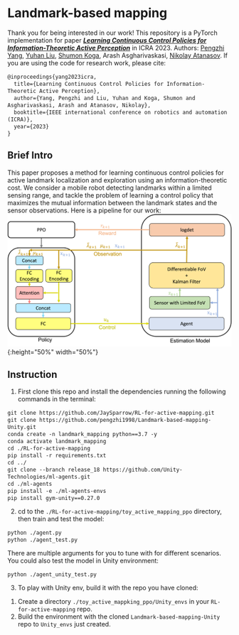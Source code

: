 # Landmark-based mapping
Thank you for being interested in our work! This repository is a PyTorch implementation for paper ***[Learning Continuous Control Policies for Information-Theoretic Active Perception](https://arxiv.org/pdf/2209.12427.pdf)***
in ICRA 2023. Authors: [Pengzhi Yang](https://pengzhi1998.github.io/), 
[Yuhan Liu](https://jaysparrow.github.io/), [Shumon Koga](https://shumon0423.github.io/), Arash Asgharivaskasi, 
[Nikolay Atanasov](https://natanaso.github.io/).
If you are using the code for research work, please cite:
```
@inproceedings{yang2023icra,
  title={Learning Continuous Control Policies for Information-Theoretic Active Perception},
  author={Yang, Pengzhi and Liu, Yuhan and Koga, Shumon and Asgharivaskasi, Arash and Atanasov, Nikolay},
  booktitle={IEEE international conference on robotics and automation (ICRA)},
  year={2023}
}
```
## Brief Intro
This paper proposes a method for learning continuous control policies for active landmark localization and
exploration using an information-theoretic cost. We consider a mobile robot detecting landmarks within a limited sensing
range, and tackle the problem of learning a control policy that maximizes the mutual information between the landmark
states and the sensor observations. Here is a pipeline for our work:
![avatar](https://github.com/JaySparrow/RL-for-active-mapping/blob/master/teaser.png){:height="50%" width="50%"}

## Instruction
1. First clone this repo and install the dependencies running the following commands in the terminal:
```
git clone https://github.com/JaySparrow/RL-for-active-mapping.git
git clone https://github.com/pengzhi1998/Landmark-based-mapping-Unity.git
conda create -n landmark_mapping python==3.7 -y
conda activate landmark_mapping
cd ./RL-for-active-mapping
pip install -r requirements.txt
cd ../
git clone --branch release_18 https://github.com/Unity-Technologies/ml-agents.git
cd ./ml-agents
pip install -e ./ml-agents-envs
pip install gym-unity==0.27.0
```
2. cd to the ```./RL-for-active-mapping/toy_active_mapping_ppo``` directory, then train and test the model:
```
python ./agent.py 
python ./agent_test.py  
```
There are multiple arguments for you to tune with for different scenarios. You could also test the model in Unity environment:
```
python ./agent_unity_test.py 
```
3. To play with Unity env, build it with the repo you have cloned:
1) Create a directory `./toy_active_mappking_ppo/Unity_envs` in your ```RL-for-active-mapping``` repo.
2) Build the environment with the cloned ```Landmark-based-mapping-Unity``` repo to ```Unity_envs``` just created.



